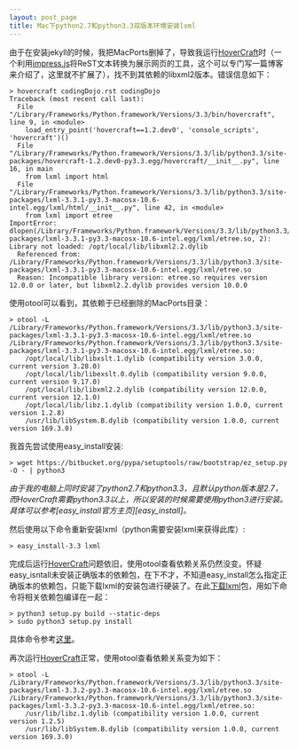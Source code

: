 ```yaml
---
layout: post_page
title: Mac下python2.7和python3.3双版本环境安装lxml
---
```


由于在安装jekyll的时候，我把MacPorts删掉了，导致我运行[HoverCraft]时（一个利用[impress.js]将ReST文本转换为展示网页的工具，这个可以专门写一篇博客来介绍了，这里就不扩展了），找不到其依赖的libxml2版本。错误信息如下：

	> hovercraft codingDojo.rst codingDojo                        Traceback (most recent call last):
	  File "/Library/Frameworks/Python.framework/Versions/3.3/bin/hovercraft", line 9, in <module>
	    load_entry_point('hovercraft==1.2.dev0', 'console_scripts', 'hovercraft')()
	  File "/Library/Frameworks/Python.framework/Versions/3.3/lib/python3.3/site-packages/hovercraft-1.2.dev0-py3.3.egg/hovercraft/__init__.py", line 16, in main
	    from lxml import html
	  File "/Library/Frameworks/Python.framework/Versions/3.3/lib/python3.3/site-packages/lxml-3.3.1-py3.3-macosx-10.6-intel.egg/lxml/html/__init__.py", line 42, in <module>
	    from lxml import etree
	ImportError: dlopen(/Library/Frameworks/Python.framework/Versions/3.3/lib/python3.3/site-packages/lxml-3.3.1-py3.3-macosx-10.6-intel.egg/lxml/etree.so, 2): Library not loaded: /opt/local/lib/libxml2.2.dylib
	  Referenced from: /Library/Frameworks/Python.framework/Versions/3.3/lib/python3.3/site-packages/lxml-3.3.1-py3.3-macosx-10.6-intel.egg/lxml/etree.so
	  Reason: Incompatible library version: etree.so requires version 12.0.0 or later, but libxml2.2.dylib provides version 10.0.0
 
使用otool可以看到，其依赖于已经删除的MacPorts目录：

    > otool -L /Library/Frameworks/Python.framework/Versions/3.3/lib/python3.3/site-packages/lxml-3.3.1-py3.3-macosx-10.6-intel.egg/lxml/etree.so
    /Library/Frameworks/Python.framework/Versions/3.3/lib/python3.3/site-packages/lxml-3.3.1-py3.3-macosx-10.6-intel.egg/lxml/etree.so:
	    /opt/local/lib/libxslt.1.dylib (compatibility version 3.0.0, current version 3.28.0)
	    /opt/local/lib/libexslt.0.dylib (compatibility version 9.0.0, current version 9.17.0)
	    /opt/local/lib/libxml2.2.dylib (compatibility version 12.0.0, current version 12.1.0)
	    /opt/local/lib/libz.1.dylib (compatibility version 1.0.0, current version 1.2.8)
	    /usr/lib/libSystem.B.dylib (compatibility version 1.0.0, current version 169.3.0)

我首先尝试使用easy_install安装:

	> wget https://bitbucket.org/pypa/setuptools/raw/bootstrap/ez_setup.py -O - | python3
*由于我的电脑上同时安装了python2.7和python3.3，且默认python版本是2.7，而HoverCraft需要python3.3以上，所以安装的时候需要使用python3进行安装。具体可以参考[easy_install官方主页][easy_install]。*

然后使用以下命令重新安装lxml（python需要安装lxml来获得此库）:

	> easy_install-3.3 lxml

完成后运行[HoverCraft]问题依旧，使用otool查看依赖关系仍然没变。怀疑easy_isntall未安装正确版本的依赖包，在下不才，不知道easy_install怎么指定正确版本的依赖包，只能下载lxml的安装包进行硬装了。在此[下载lxml][lxml_download]包，用如下命令将相关依赖包编译在一起：

    > python3 setup.py build --static-deps
    > sudo python3 setup.py install
具体命令参考[这里][lxml_install]。

再次运行[HoverCraft]正常，使用otool查看依赖关系变为如下：

    > otool -L /Library/Frameworks/Python.framework/Versions/3.3/lib/python3.3/site-packages/lxml-3.3.2-py3.3-macosx-10.6-intel.egg/lxml/etree.so
    /Library/Frameworks/Python.framework/Versions/3.3/lib/python3.3/site-packages/lxml-3.3.2-py3.3-macosx-10.6-intel.egg/lxml/etree.so:
	    /usr/lib/libz.1.dylib (compatibility version 1.0.0, current version 1.2.5)
	    /usr/lib/libSystem.B.dylib (compatibility version 1.0.0, current version 169.3.0)
	    
[HoverCraft]: https://github.com/regebro/hovercraft/tree/1.0
[impress.js]: https://github.com/bartaz/impress.js
[lxml_download]: https://pypi.python.org/pypi/lxml/
[lxml_install]: http://lxml.de/build.html#building-lxml-on-macos-x
